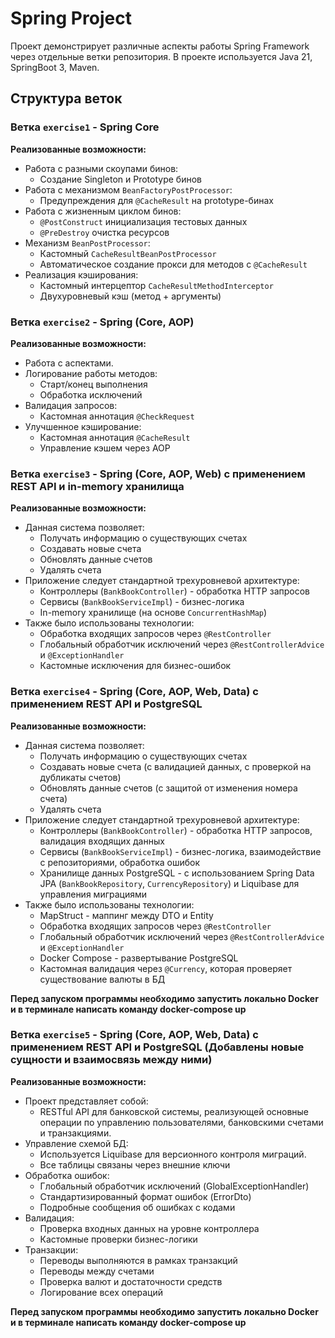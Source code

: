 # Spring Project

Проект демонстрирует различные аспекты работы Spring Framework через отдельные ветки репозитория.
В проекте используется Java 21, SpringBoot 3, Maven.

## Структура веток

### Ветка `exercise1` - Spring Core

**Реализованные возможности:**

- Работа с разными скоупами бинов:
    - Создание Singleton и Prototype бинов
- Работа с механизмом `BeanFactoryPostProcessor`:
    - Предупреждения для `@CacheResult` на prototype-бинах
- Работа с жизненным циклом бинов:
    - `@PostConstruct` инициализация тестовых данных
    - `@PreDestroy` очистка ресурсов
- Механизм `BeanPostProcessor`:
    - Кастомный `CacheResultBeanPostProcessor`
    - Автоматическое создание прокси для методов с `@CacheResult`
- Реализация кэширования:
    - Кастомный интерцептор `CacheResultMethodInterceptor`
    - Двухуровневый кэш (метод + аргументы)

### Ветка `exercise2` - Spring (Core, AOP)

**Реализованные возможности:**

- Работа с аспектами.
- Логирование работы методов:
    - Старт/конец выполнения
    - Обработка исключений
- Валидация запросов:
    - Кастомная аннотация `@CheckRequest`
- Улучшенное кэширование:
    - Кастомная аннотация `@CacheResult`
    - Управление кэшем через AOP

### Ветка `exercise3` - Spring (Core, AOP, Web) с применением REST API и in-memory хранилища

**Реализованные возможности:**

- Данная система позволяет:
    - Получать информацию о существующих счетах
    - Создавать новые счета
    - Обновлять данные счетов
    - Удалять счета
- Приложение следует стандартной трехуровневой архитектуре:
    - Контроллеры (`BankBookController`) - обработка HTTP запросов
    - Сервисы (`BankBookServiceImpl`) - бизнес-логика
    - In-memory хранилище (на основе `ConcurrentHashMap`)
- Также было использованы технологии:
    - Обработка входящих запросов через `@RestController`
    - Глобальный обработчик исключений через `@RestControllerAdvice` и `@ExceptionHandler`
    - Кастомные исключения для бизнес-ошибок

### Ветка `exercise4` - Spring (Core, AOP, Web, Data) с применением REST API и PostgreSQL

**Реализованные возможности:**

- Данная система позволяет:
    - Получать информацию о существующих счетах
    - Создавать новые счета (с валидацией данных, с проверкой на дубликаты счетов)
    - Обновлять данные счетов (с защитой от изменения номера счета)
    - Удалять счета
- Приложение следует стандартной трехуровневой архитектуре:
    - Контроллеры (`BankBookController`) - обработка HTTP запросов, валидация входящих данных
    - Сервисы (`BankBookServiceImpl`) - бизнес-логика, взаимодействие с репозиториями, обработка ошибок
    - Хранилище данных PostgreSQL - с использованием Spring Data JPA (`BankBookRepository`, `CurrencyRepository`) и
      Liquibase для управления миграциями
- Также было использованы технологии:
    - MapStruct - маппинг между DTO и Entity
    - Обработка входящих запросов через `@RestController`
    - Глобальный обработчик исключений через `@RestControllerAdvice` и `@ExceptionHandler`
    - Docker Compose - развертывание PostgreSQL
    - Кастомная валидация через `@Currency`, которая проверяет существование валюты в БД

**Перед запуском программы необходимо запустить локально Docker и в терминале написать команду docker-compose up**

### Ветка `exercise5` - Spring (Core, AOP, Web, Data) с применением REST API и PostgreSQL (Добавлены новые сущности и взаимосвязь между ними)

**Реализованные возможности:**

- Проект представляет собой:
    - RESTful API для банковской системы, реализующей основные операции по управлению пользователями, банковскими счетами и транзакциями.
- Управление схемой БД:
    - Используется Liquibase для версионного контроля миграций.
    - Все таблицы связаны через внешние ключи
- Обработка ошибок:
    - Глобальный обработчик исключений (GlobalExceptionHandler)
    - Стандартизированный формат ошибок (ErrorDto)
    - Подробные сообщения об ошибках с кодами
- Валидация:
    - Проверка входных данных на уровне контроллера
    - Кастомные проверки бизнес-логики
- Транзакции:
    - Переводы выполняются в рамках транзакций
    - Переводы между счетами
    - Проверка валют и достаточности средств
    - Логирование всех операций

**Перед запуском программы необходимо запустить локально Docker и в терминале написать команду docker-compose up**